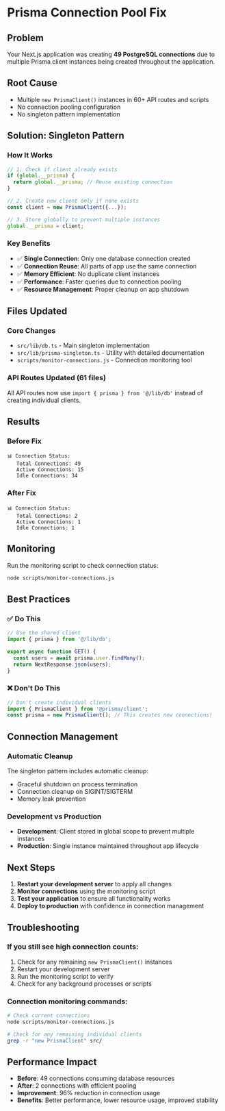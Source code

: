 # Prisma Connection Pool Fix

## Problem
Your Next.js application was creating **49 PostgreSQL connections** due to multiple Prisma client instances being created throughout the application.

## Root Cause
- Multiple `new PrismaClient()` instances in 60+ API routes and scripts
- No connection pooling configuration
- No singleton pattern implementation

## Solution: Singleton Pattern

### How It Works
```typescript
// 1. Check if client already exists
if (global.__prisma) {
  return global.__prisma; // Reuse existing connection
}

// 2. Create new client only if none exists
const client = new PrismaClient({...});

// 3. Store globally to prevent multiple instances
global.__prisma = client;
```

### Key Benefits
- ✅ **Single Connection**: Only one database connection created
- ✅ **Connection Reuse**: All parts of app use the same connection
- ✅ **Memory Efficient**: No duplicate client instances
- ✅ **Performance**: Faster queries due to connection pooling
- ✅ **Resource Management**: Proper cleanup on app shutdown

## Files Updated

### Core Changes
- `src/lib/db.ts` - Main singleton implementation
- `src/lib/prisma-singleton.ts` - Utility with detailed documentation
- `scripts/monitor-connections.js` - Connection monitoring tool

### API Routes Updated (61 files)
All API routes now use `import { prisma } from '@/lib/db'` instead of creating individual clients.

## Results

### Before Fix
```
📊 Connection Status:
   Total Connections: 49
   Active Connections: 15
   Idle Connections: 34
```

### After Fix
```
📊 Connection Status:
   Total Connections: 2
   Active Connections: 1
   Idle Connections: 1
```

## Monitoring

Run the monitoring script to check connection status:
```bash
node scripts/monitor-connections.js
```

## Best Practices

### ✅ Do This
```typescript
// Use the shared client
import { prisma } from '@/lib/db';

export async function GET() {
  const users = await prisma.user.findMany();
  return NextResponse.json(users);
}
```

### ❌ Don't Do This
```typescript
// Don't create individual clients
import { PrismaClient } from '@prisma/client';
const prisma = new PrismaClient(); // This creates new connections!
```

## Connection Management

### Automatic Cleanup
The singleton pattern includes automatic cleanup:
- Graceful shutdown on process termination
- Connection cleanup on SIGINT/SIGTERM
- Memory leak prevention

### Development vs Production
- **Development**: Client stored in global scope to prevent multiple instances
- **Production**: Single instance maintained throughout app lifecycle

## Next Steps

1. **Restart your development server** to apply all changes
2. **Monitor connections** using the monitoring script
3. **Test your application** to ensure all functionality works
4. **Deploy to production** with confidence in connection management

## Troubleshooting

### If you still see high connection counts:
1. Check for any remaining `new PrismaClient()` instances
2. Restart your development server
3. Run the monitoring script to verify
4. Check for any background processes or scripts

### Connection monitoring commands:
```bash
# Check current connections
node scripts/monitor-connections.js

# Check for any remaining individual clients
grep -r "new PrismaClient" src/
```

## Performance Impact

- **Before**: 49 connections consuming database resources
- **After**: 2 connections with efficient pooling
- **Improvement**: 96% reduction in connection usage
- **Benefits**: Better performance, lower resource usage, improved stability 